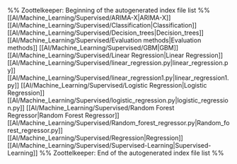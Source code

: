 %% Zoottelkeeper: Beginning of the autogenerated index file list  %%
 [[AI/Machine_Learning/Supervised/ARIMA-X|ARIMA-X]]
 [[AI/Machine_Learning/Supervised/Classification|Classification]]
 [[AI/Machine_Learning/Supervised/Decision_trees|Decision_trees]]
 [[AI/Machine_Learning/Supervised/Evaluation methods|Evaluation methods]]
 [[AI/Machine_Learning/Supervised/GBM|GBM]]
 [[AI/Machine_Learning/Supervised/Linear Regression|Linear Regression]]
 [[AI/Machine_Learning/Supervised/linear_regression.py|linear_regression.py]]
 [[AI/Machine_Learning/Supervised/linear_regression1.py|linear_regression1.py]]
 [[AI/Machine_Learning/Supervised/Logistic Regression|Logistic Regression]]
 [[AI/Machine_Learning/Supervised/logistic_regression.py|logistic_regression.py]]
 [[AI/Machine_Learning/Supervised/Random Forest Regressor|Random Forest Regressor]]
 [[AI/Machine_Learning/Supervised/Random_forest_regressor.py|Random_forest_regressor.py]]
 [[AI/Machine_Learning/Supervised/Regression|Regression]]
 [[AI/Machine_Learning/Supervised/Supervised-Learning|Supervised-Learning]]
%% Zoottelkeeper: End of the autogenerated index file list  %%
